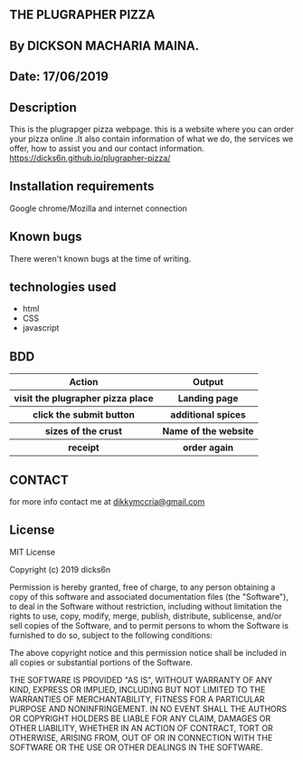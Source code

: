 ## THE PLUGRAPHER PIZZA 
## By DICKSON MACHARIA MAINA.
## Date: 17/06/2019
## Description
This is the plugrapger pizza webpage. this is a website where you can order your pizza online .It also contain information of what we do, the services we offer, how to assist you and our contact information. https://dicks6n.github.io/plugrapher-pizza/

## Installation requirements
Google chrome/Mozilla and internet connection

## Known bugs
There weren't known bugs at the time of writing.

## technologies used
* html
* CSS
* javascript

## BDD
<table>
  <tr>
    <th>
      Action
    </th>
    <th>
      Output
    </th>
  </tr>
  <tr>
    <th>
      visit the plugrapher pizza place
    </th>
    <th>
      Landing page
    </th>
  </tr>
  <tr>
    <th>
     click the submit button
    </th>
    <th>
      additional spices
    </th>
  </tr>
  <tr>
    <th>
      sizes of the crust
    </th>
    <th>
      Name of the website
    </th>
  </tr>
  <tr>
    <th>
      receipt
    </th>
    <th>
      order again
    </th>
  </tr>
</table>

## CONTACT
for more info contact me at dikkymccria@gmail.com

## License
MIT License

Copyright (c) 2019 dicks6n

Permission is hereby granted, free of charge, to any person obtaining a copy
of this software and associated documentation files (the "Software"), to deal
in the Software without restriction, including without limitation the rights
to use, copy, modify, merge, publish, distribute, sublicense, and/or sell
copies of the Software, and to permit persons to whom the Software is
furnished to do so, subject to the following conditions:

The above copyright notice and this permission notice shall be included in all
copies or substantial portions of the Software.

THE SOFTWARE IS PROVIDED "AS IS", WITHOUT WARRANTY OF ANY KIND, EXPRESS OR
IMPLIED, INCLUDING BUT NOT LIMITED TO THE WARRANTIES OF MERCHANTABILITY,
FITNESS FOR A PARTICULAR PURPOSE AND NONINFRINGEMENT. IN NO EVENT SHALL THE
AUTHORS OR COPYRIGHT HOLDERS BE LIABLE FOR ANY CLAIM, DAMAGES OR OTHER
LIABILITY, WHETHER IN AN ACTION OF CONTRACT, TORT OR OTHERWISE, ARISING FROM,
OUT OF OR IN CONNECTION WITH THE SOFTWARE OR THE USE OR OTHER DEALINGS IN THE
SOFTWARE.
